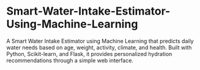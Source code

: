 # Smart-Water-Intake-Estimator-Using-Machine-Learning
A Smart Water Intake Estimator using Machine Learning that predicts daily water needs based on age, weight, activity, climate, and health. Built with Python, Scikit-learn, and Flask, it provides personalized hydration recommendations through a simple web interface.

